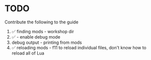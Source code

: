 # TODO

Contribute the following to the guide

1. :white_check_mark: finding mods - workshop dir
1. :white_check_mark: - enable debug mode
1. debug output - printing from mods
1. :white_check_mark: reloading mods - f11 to reload individual files, don't know how to reload all of Lua
